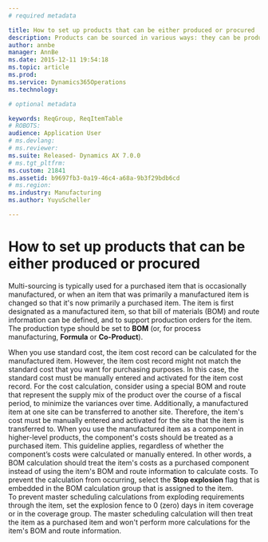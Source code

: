 ```yaml
---
# required metadata

title: How to set up products that can be either produced or procured | Microsoft Docs
description: Products can be sourced in various ways: they can be produced (manufactured) or procured (purchased). This article describes some typical points to consider when you configure products to support multi-sourcing. 
author: annbe
manager: AnnBe
ms.date: 2015-12-11 19:54:18
ms.topic: article
ms.prod: 
ms.service: Dynamics365Operations
ms.technology: 

# optional metadata

keywords: ReqGroup, ReqItemTable
# ROBOTS: 
audience: Application User
# ms.devlang: 
# ms.reviewer: 
ms.suite: Released- Dynamics AX 7.0.0
# ms.tgt_pltfrm: 
ms.custom: 21841
ms.assetid: b9697fb3-0a19-46c4-a68a-9b3f29bdb6cd
# ms.region: 
ms.industry: Manufacturing
ms.author: YuyuScheller

---
```


# How to set up products that can be either produced or procured

Multi-sourcing is typically used for a purchased item that is occasionally manufactured, or when an item that was primarily a manufactured item is changed so that it's now primarily a purchased item. The item is first designated as a manufactured item, so that bill of materials (BOM) and route information can be defined, and to support production orders for the item. The production type should be set to **BOM** (or, for process manufacturing, **Formula** or **Co-Product**).

When you use standard cost, the item cost record can be calculated for the manufactured item. However, the item cost record might not match the standard cost that you want for purchasing purposes. In this case, the standard cost must be manually entered and activated for the item cost record. For the cost calculation, consider using a special BOM and route that represent the supply mix of the product over the course of a fiscal period, to minimize the variances over time. Additionally, a manufactured item at one site can be transferred to another site. Therefore, the item's cost must be manually entered and activated for the site that the item is transferred to. When you use the manufactured item as a component in higher-level products, the component's costs should be treated as a purchased item. This guideline applies, regardless of whether the component’s costs were calculated or manually entered. In other words, a BOM calculation should treat the item's costs as a purchased component instead of using the item's BOM and route information to calculate costs. To prevent the calculation from occurring, select the **Stop explosion** flag that is embedded in the BOM calculation group that is assigned to the item. To prevent master scheduling calculations from exploding requirements through the item, set the explosion fence to 0 (zero) days in item coverage or in the coverage group. The master scheduling calculation will then treat the item as a purchased item and won't perform more calculations for the item's BOM and route information.



